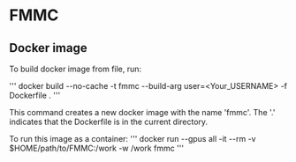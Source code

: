 # FMMC

## Docker image

To build docker image from file, run:

'''
docker build --no-cache -t fmmc --build-arg user=<Your_USERNAME> -f Dockerfile .
'''

This command creates a new docker image with the name 'fmmc'. The '.' indicates that the Dockerfile is in the current directory.

To run this image as a container:
'''
docker run --gpus all -it --rm -v $HOME/path/to/FMMC:/work -w /work fmmc
'''
